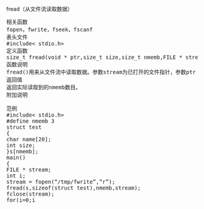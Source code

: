 fread（从文件流读取数据）
<pre>相关函数
fopen，fwrite，fseek，fscanf
表头文件
#include< stdio.h>
定义函数
size_t fread(void * ptr,size_t size,size_t nmemb,FILE * stream);
函数说明
fread()用来从文件流中读取数据。参数stream为已打开的文件指针，参数ptr 指向欲存放读取进来的数据空间，读取的字符数以参数size*nmemb来决定。Fread()会返回实际读取到的nmemb数目，如果此值比参数nmemb 来得小，则代表可能读到了文件尾或有错误发生，这时必须用feof()或ferror()来决定发生什么情况。
返回值
返回实际读取到的nmemb数目。
附加说明

范例
#include< stdio.h>
#define nmemb 3
struct test
{
char name[20];
int size;
}s[nmemb];
main()
{
FILE * stream;
int i;
stream = fopen(“/tmp/fwrite”,”r”);
fread(s,sizeof(struct test),nmemb,stream);
fclose(stream);
for(i=0;i<nmemb;i++)
printf(“name[%d]=%-20s:size[%d]=%d\n”,i,s[i].name,i,s[i].size);
}
执行
name[0]=Linux! size[0]=6
name[1]=FreeBSD! size[1]=8
name[2]=Windows2000 size[2]=11</pre>